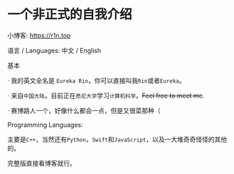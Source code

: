 # 一个非正式的自我介绍

小博客: https://r1n.top

语言 / Languages: 中文 / English

基本

· 我的英文全名是 `Eureka Rin`，你可以直接叫我`Rin`或者`Eureka`。

· 来自`中国大陆`，目前正在`悉尼大学`学习`计算机科学`。~~Feel free to meet me~~.

· 赛博路人一个，好像什么都会一点，但是又很菜那种（

Programming Languages:

主要是`C++`，当然还有`Python`，`Swift`和`JavaScript`，以及一大堆奇奇怪怪的其他的。

完整版直接看博客就行。
